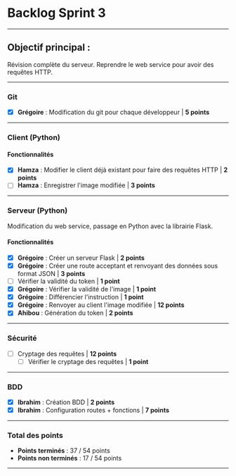 # Backlog Sprint 3

---

## Objectif principal :
Révision complète du serveur.
Reprendre le web service pour avoir des requêtes HTTP.

---

### Git
- [x] **Grégoire** : Modification du git pour chaque développeur | **5 points**

---

### Client (Python)

#### Fonctionnalités
- [x] **Hamza** : Modifier le client déjà existant pour faire des requêtes HTTP | **2 points**
- [ ] **Hamza** : Enregistrer l'image modifiée | **3 points**

---

### Serveur (Python)
Modification du web service, passage en Python avec la librairie Flask.

#### Fonctionnalités
- [x] **Grégoire** : Créer un serveur Flask | **2 points**
- [x] **Grégoire** : Créer une route acceptant et renvoyant des données sous format JSON | **3 points**
- [ ] Vérifier la validité du token | **1 point**
- [x] **Grégoire** : Vérifier la validité de l'image | **1 point**
- [x] **Grégoire** : Différencier l'instruction | **1 point**
- [x] **Grégoire** : Renvoyer au client l'image modifiée | **12 points**
- [x] **Ahibou** : Génération du token | **2 points**

---

### Sécurité
- [ ] Cryptage des requêtes | **12 points**
  - [ ] Vérifier le cryptage des requêtes | **1 point**

---

### BDD
- [x] **Ibrahim** : Création BDD | **2 points**
- [x] **Ibrahim** : Configuration routes + fonctions | **7 points**

---

### Total des points
- **Points terminés** : 37 / 54 points
- **Points non terminés** :  17 / 54 points

---
